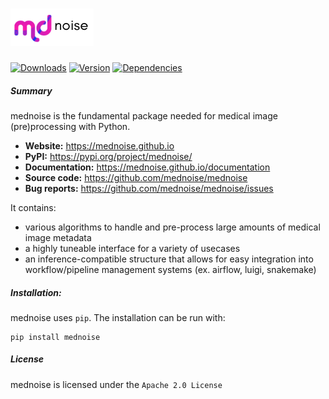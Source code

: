 # <img alt="mednoise" src="/documentation/logo/mednoise.png" height="60">

[![Downloads](https://pepy.tech/badge/mednoise)](https://pepy.tech/project/mednoise)
[![Version](https://img.shields.io/badge/version-0.2.1-orange)](https://pepy.tech/project/mednoise)
[![Dependencies](https://img.shields.io/badge/dependencies-up%20to%20date-brightgreen)](https://pepy.tech/project/mednoise)


##### Summary 

mednoise is the fundamental package needed for medical image (pre)processing with Python.

- **Website:** https://mednoise.github.io
- **PyPI:** https://pypi.org/project/mednoise/
- **Documentation:** https://mednoise.github.io/documentation
- **Source code:** https://github.com/mednoise/mednoise
- **Bug reports:** https://github.com/mednoise/mednoise/issues

It contains:
- various algorithms to handle and pre-process large amounts of medical image metadata
- a highly tuneable interface for a variety of  usecases
- an inference-compatible structure that allows for easy integration into workflow/pipeline management systems (ex. airflow, luigi, snakemake)

##### Installation:

mednoise uses `pip`.  The installation can be run with:

    pip install mednoise
   
##### License

mednoise is licensed under the `Apache 2.0 License`

